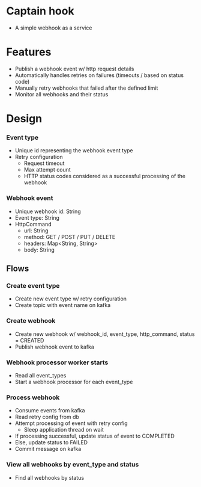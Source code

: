 # Captain hook

- A simple webhook as a service

# Features

- Publish a webhook event w/ http request details
- Automatically handles retries on failures (timeouts / based on status code)
- Manually retry webhooks that failed after the defined limit
- Monitor all webhooks and their status

# Design

### Event type

- Unique id representing the webhook event type
- Retry configuration
    - Request timeout
    - Max attempt count
    - HTTP status codes considered as a successful processing of the webhook

### Webhook event

- Unique webhook id: String
- Event type: String
- HttpCommand
    - url: String
    - method: GET / POST / PUT / DELETE
    - headers: Map<String, String>
    - body: String

## Flows

### Create event type

- Create new event type w/ retry configuration
- Create topic with event name on kafka

### Create webhook

- Create new webhook w/ webhook_id, event_type, http_command, status = CREATED
- Publish webhook event to kafka

### Webhook processor worker starts

- Read all event_types
- Start a webhook processor for each event_type

### Process webhook

- Consume events from kafka
- Read retry config from db
- Attempt processing of event with retry config
    - Sleep application thread on wait
- If processing successful, update status of event to COMPLETED
- Else, update status to FAILED
- Commit message on kafka

### View all webhooks by event_type and status

- Find all webhooks by status